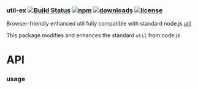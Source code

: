 ### util-ex [![Build Status](https://img.shields.io/travis/snowyu/util-ex.js/master.png)](http://travis-ci.org/snowyu/util-ex.js) [![npm](https://img.shields.io/npm/v/util-ex.svg)](https://npmjs.org/package/util-ex) [![downloads](https://img.shields.io/npm/dm/util-ex.svg)](https://npmjs.org/package/util-ex) [![license](https://img.shields.io/npm/l/util-ex.svg)](https://npmjs.org/package/util-ex) 

Browser-friendly enhanced util fully compatible with standard node.js
[util](http://nodejs.org/api/util.html)


This package modifies and enhances the standard `util` from node.js


# API


### usage

```coffee

```


